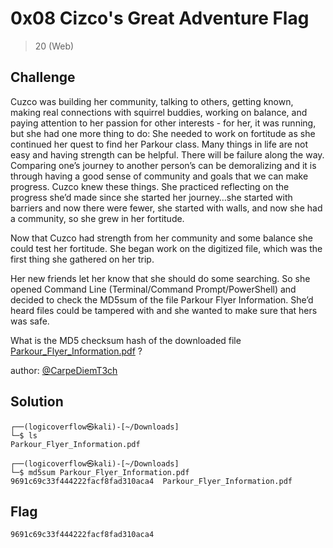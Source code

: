 # 0x08 Cizco's Great Adventure Flag
> 20 (Web)

## Challenge

Cuzco was building her community, talking to others, getting known, making real connections with squirrel buddies, working on balance, and paying attention to her passion for other interests - for her, it was running, but she had one more thing to do: She needed to work on fortitude as she continued her quest to find her Parkour class. Many things in life are not easy and having strength can be helpful. There will be failure along the way. Comparing one’s journey to another person’s can be demoralizing and it is through having a good sense of community and goals that we can make progress. Cuzco knew these things. She practiced reflecting on the progress she’d made since she started her journey…she started with barriers and now there were fewer, she started with walls, and now she had a community, so she grew in her fortitude.

Now that Cuzco had strength from her community and some balance she could test her fortitude. She began work on the digitized file, which was the first thing she gathered on her trip.

Her new friends let her know that she should do some searching. So she opened Command Line (Terminal/Command Prompt/PowerShell) and decided to check the MD5sum of the file Parkour Flyer Information. She’d heard files could be tampered with and she wanted to make sure that hers was safe.

What is the MD5 checksum hash of the downloaded file [Parkour_Flyer_Information.pdf](https://github.com/logicoverflow/sans-new2cyber-ctf/blob/main/chinchilla/0x08/Parkour_Flyer_Information.pdf) ?

author: [@CarpeDiemT3ch](https://twitter.com/CarpeDiemT3ch)

##  Solution

```
┌──(logicoverflow㉿kali)-[~/Downloads]
└─$ ls
Parkour_Flyer_Information.pdf
                                                                                                                                                        
┌──(logicoverflow㉿kali)-[~/Downloads]
└─$ md5sum Parkour_Flyer_Information.pdf 
9691c69c33f444222facf8fad310aca4  Parkour_Flyer_Information.pdf
```

## Flag

```9691c69c33f444222facf8fad310aca4```
